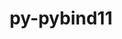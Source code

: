 ---
title: "py-pybind11"
layout: cache
categories: [package, develop-2023-05-18]
meta: {"versions": ["2.10.0", "2.10.1"], "compilers": ["gcc@=11.1.0", "gcc@=11.3.0", "gcc@=12.1.0", "gcc@=7.5.0"], "oss": ["ubuntu18.04", "ubuntu20.04", "ubuntu22.04"], "platforms": ["linux"], "targets": ["ppc64le", "x86_64_v3"], "stacks": ["data-vis-sdk", "e4s", "e4s-power", "ml-linux-x86_64-cpu", "ml-linux-x86_64-cuda", "ml-linux-x86_64-rocm", "radiuss", "root", "tutorial"], "num_specs": 12, "num_specs_by_stack": {"root": 12, "radiuss": 1, "e4s-power": 4, "data-vis-sdk": 2, "e4s": 3, "ml-linux-x86_64-cpu": 1, "ml-linux-x86_64-cuda": 1, "ml-linux-x86_64-rocm": 1, "tutorial": 1}}
spec_details: [{"hash": "nw73arb62edtgjxupgpqm4ec2bxiqg3c", "compiler": "gcc@=7.5.0", "versions": ["2.10.1"], "os": "ubuntu18.04", "platform": "linux", "target": "x86_64_v3", "variants": ["build_system=cmake", "build_type=Release", "generator=ninja", "~ipo"], "stacks": ["root", "radiuss"], "size": "-", "tarball": "https://binaries.spack.io/releases/develop-2023-05-18/build_cache/linux-ubuntu18.04-x86_64_v3/gcc-7.5.0/py-pybind11-2.10.1/linux-ubuntu18.04-x86_64_v3-gcc-7.5.0-py-pybind11-2.10.1-nw73arb62edtgjxupgpqm4ec2bxiqg3c.spack"}, {"hash": "3ftytype2ckh52v7ror5syurga4kcisk", "compiler": "gcc@=11.1.0", "versions": ["2.10.1"], "os": "ubuntu20.04", "platform": "linux", "target": "ppc64le", "variants": ["build_system=cmake", "build_type=Release", "generator=ninja", "~ipo"], "stacks": ["e4s-power", "root"], "size": "-", "tarball": "https://binaries.spack.io/releases/develop-2023-05-18/build_cache/linux-ubuntu20.04-ppc64le/gcc-11.1.0/py-pybind11-2.10.1/linux-ubuntu20.04-ppc64le-gcc-11.1.0-py-pybind11-2.10.1-3ftytype2ckh52v7ror5syurga4kcisk.spack"}, {"hash": "igcehzbag5mnmyrt4qmwwlki77w747im", "compiler": "gcc@=11.1.0", "versions": ["2.10.1"], "os": "ubuntu20.04", "platform": "linux", "target": "ppc64le", "variants": ["build_system=cmake", "build_type=Release", "generator=ninja", "~ipo"], "stacks": ["e4s-power", "root"], "size": "-", "tarball": "https://binaries.spack.io/releases/develop-2023-05-18/build_cache/linux-ubuntu20.04-ppc64le/gcc-11.1.0/py-pybind11-2.10.1/linux-ubuntu20.04-ppc64le-gcc-11.1.0-py-pybind11-2.10.1-igcehzbag5mnmyrt4qmwwlki77w747im.spack"}, {"hash": "kll3a5koku76rc4eaijmi76glrtnfcvn", "compiler": "gcc@=11.1.0", "versions": ["2.10.0"], "os": "ubuntu20.04", "platform": "linux", "target": "ppc64le", "variants": ["build_system=cmake", "build_type=Release", "generator=ninja", "~ipo"], "stacks": ["e4s-power", "root"], "size": "-", "tarball": "https://binaries.spack.io/releases/develop-2023-05-18/build_cache/linux-ubuntu20.04-ppc64le/gcc-11.1.0/py-pybind11-2.10.0/linux-ubuntu20.04-ppc64le-gcc-11.1.0-py-pybind11-2.10.0-kll3a5koku76rc4eaijmi76glrtnfcvn.spack"}, {"hash": "6lpplyfmcvzw35xy6ta4zznp3bf2hudc", "compiler": "gcc@=11.1.0", "versions": ["2.10.1"], "os": "ubuntu20.04", "platform": "linux", "target": "ppc64le", "variants": ["build_system=cmake", "build_type=Release", "generator=ninja", "~ipo"], "stacks": ["e4s-power", "root"], "size": "-", "tarball": "https://binaries.spack.io/releases/develop-2023-05-18/build_cache/linux-ubuntu20.04-ppc64le/gcc-11.1.0/py-pybind11-2.10.1/linux-ubuntu20.04-ppc64le-gcc-11.1.0-py-pybind11-2.10.1-6lpplyfmcvzw35xy6ta4zznp3bf2hudc.spack"}, {"hash": "wwytpqoesmuzeyv6w4io5kjwrwgybm3j", "compiler": "gcc@=11.1.0", "versions": ["2.10.1"], "os": "ubuntu20.04", "platform": "linux", "target": "x86_64_v3", "variants": ["build_system=cmake", "build_type=Release", "generator=ninja", "~ipo"], "stacks": ["root", "data-vis-sdk"], "size": "-", "tarball": "https://binaries.spack.io/releases/develop-2023-05-18/build_cache/linux-ubuntu20.04-x86_64_v3/gcc-11.1.0/py-pybind11-2.10.1/linux-ubuntu20.04-x86_64_v3-gcc-11.1.0-py-pybind11-2.10.1-wwytpqoesmuzeyv6w4io5kjwrwgybm3j.spack"}, {"hash": "mitghhorvcgk6m3iinlj4fanqladvoyb", "compiler": "gcc@=11.1.0", "versions": ["2.10.1"], "os": "ubuntu20.04", "platform": "linux", "target": "x86_64_v3", "variants": ["build_system=cmake", "build_type=Release", "generator=ninja", "~ipo"], "stacks": ["e4s", "root"], "size": "-", "tarball": "https://binaries.spack.io/releases/develop-2023-05-18/build_cache/linux-ubuntu20.04-x86_64_v3/gcc-11.1.0/py-pybind11-2.10.1/linux-ubuntu20.04-x86_64_v3-gcc-11.1.0-py-pybind11-2.10.1-mitghhorvcgk6m3iinlj4fanqladvoyb.spack"}, {"hash": "pcjzanyuxhvczjbuluoae6q4fagt4in2", "compiler": "gcc@=11.1.0", "versions": ["2.10.1"], "os": "ubuntu20.04", "platform": "linux", "target": "x86_64_v3", "variants": ["build_system=cmake", "build_type=Release", "generator=ninja", "~ipo"], "stacks": ["e4s", "root"], "size": "-", "tarball": "https://binaries.spack.io/releases/develop-2023-05-18/build_cache/linux-ubuntu20.04-x86_64_v3/gcc-11.1.0/py-pybind11-2.10.1/linux-ubuntu20.04-x86_64_v3-gcc-11.1.0-py-pybind11-2.10.1-pcjzanyuxhvczjbuluoae6q4fagt4in2.spack"}, {"hash": "4mnim2lhzxw7tpldj5uivl7rmhitgywu", "compiler": "gcc@=11.1.0", "versions": ["2.10.1"], "os": "ubuntu20.04", "platform": "linux", "target": "x86_64_v3", "variants": ["build_system=cmake", "build_type=Release", "generator=ninja", "~ipo"], "stacks": ["root", "data-vis-sdk"], "size": "-", "tarball": "https://binaries.spack.io/releases/develop-2023-05-18/build_cache/linux-ubuntu20.04-x86_64_v3/gcc-11.1.0/py-pybind11-2.10.1/linux-ubuntu20.04-x86_64_v3-gcc-11.1.0-py-pybind11-2.10.1-4mnim2lhzxw7tpldj5uivl7rmhitgywu.spack"}, {"hash": "2xctwvmem7o5yvwupup5go2rqr4ll2ic", "compiler": "gcc@=11.1.0", "versions": ["2.10.1"], "os": "ubuntu20.04", "platform": "linux", "target": "x86_64_v3", "variants": ["build_system=cmake", "build_type=Release", "generator=ninja", "~ipo"], "stacks": ["e4s", "root"], "size": "-", "tarball": "https://binaries.spack.io/releases/develop-2023-05-18/build_cache/linux-ubuntu20.04-x86_64_v3/gcc-11.1.0/py-pybind11-2.10.1/linux-ubuntu20.04-x86_64_v3-gcc-11.1.0-py-pybind11-2.10.1-2xctwvmem7o5yvwupup5go2rqr4ll2ic.spack"}, {"hash": "g67bbdoklfi6gtroiymwi4o6bw2msiww", "compiler": "gcc@=11.3.0", "versions": ["2.10.1"], "os": "ubuntu22.04", "platform": "linux", "target": "x86_64_v3", "variants": ["build_system=cmake", "build_type=Release", "generator=ninja", "~ipo"], "stacks": ["ml-linux-x86_64-cpu", "root", "ml-linux-x86_64-cuda", "ml-linux-x86_64-rocm"], "size": "-", "tarball": "https://binaries.spack.io/releases/develop-2023-05-18/build_cache/linux-ubuntu22.04-x86_64_v3/gcc-11.3.0/py-pybind11-2.10.1/linux-ubuntu22.04-x86_64_v3-gcc-11.3.0-py-pybind11-2.10.1-g67bbdoklfi6gtroiymwi4o6bw2msiww.spack"}, {"hash": "2hmi7rqru5myysutrmyxaal3lifarxt7", "compiler": "gcc@=12.1.0", "versions": ["2.10.1"], "os": "ubuntu22.04", "platform": "linux", "target": "x86_64_v3", "variants": ["build_system=cmake", "build_type=Release", "generator=ninja", "~ipo"], "stacks": ["tutorial", "root"], "size": "-", "tarball": "https://binaries.spack.io/releases/develop-2023-05-18/build_cache/linux-ubuntu22.04-x86_64_v3/gcc-12.1.0/py-pybind11-2.10.1/linux-ubuntu22.04-x86_64_v3-gcc-12.1.0-py-pybind11-2.10.1-2hmi7rqru5myysutrmyxaal3lifarxt7.spack"}]
---